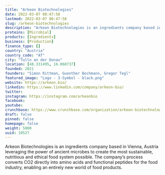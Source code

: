 ```yaml
---
title: "Arkeon Biotechnologies"
date: 2022-03-07 08:47:58
lastmod: 2022-03-07 08:47:58
slug: /arkeon-biotechnologies
description: "Arkeon Biotechnologies is an ingredients company based in Vienna, Austria leveraging the power of ancient microbes to create the most sustainable, nutritious and ethical food system possible. The company’s process converts CO2 directly into amino acids and functional peptides for the food industry, enabling an entirely new world of food products."
proteins: [Microbial]
products: [Ingredients]
business: [Production]
finance_type: []
country: "Austria"
country_code: "AT"
city: "Tulln an der Donau"
location: [48.331495, 16.060737]
founded: 2021
founders: "Simon Rittman, Guenther Bochmann, Gregor Tegl"
featured_image: "Logo - 3-Symbol - black.png"
website: https://arkeon.bio/
linkedin: https://www.linkedin.com/company/arkeon-bio/
twitter: 
instagram: https://instagram.com/arkeonbio
facebook: 
youtube: 
crunchbase: https://www.crunchbase.com/organization/arkeon-biotechnologies
draft: false
pinned: false
homepage: false
weight: 5000
uuid: 10527
---
```

Arkeon Biotechnologies is an ingredients company based in Vienna, Austria leveraging the power of ancient microbes to create the most sustainable, nutritious and ethical food system possible. The company’s process converts CO2 directly into amino acids and functional peptides for the food industry, enabling an entirely new world of food products.
